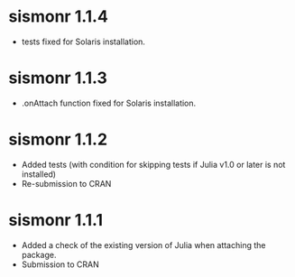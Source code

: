 # sismonr 1.1.4
* tests fixed for Solaris installation.

# sismonr 1.1.3
* .onAttach function fixed for Solaris installation.

# sismonr 1.1.2
* Added tests (with condition for skipping tests if Julia v1.0 or later is not installed)
* Re-submission to CRAN


# sismonr 1.1.1
* Added a check of the existing version of Julia when attaching the package.
* Submission to CRAN
